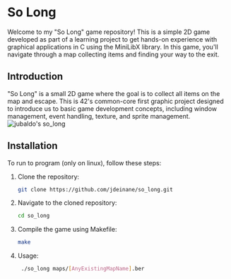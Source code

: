 # So Long

Welcome to my "So Long" game repository! This is a simple 2D game developed as part of a learning project to get hands-on experience with graphical applications in C using the MiniLibX library. In this game, you'll navigate through a map collecting items and finding your way to the exit.

## Introduction

"So Long" is a small 2D game where the goal is to collect all items on the map and escape. This is 42's common-core first graphic project designed to introduce us to basic game development concepts, including window management, event handling, texture, and sprite management.
![jubaldo's so_long](file:///mnt/nfs/homes/jubaldo/Pictures/Screenshots/Screenshot%20from%202024-03-23%2015-48-28.png)

## Installation

To run to program (only on linux), follow these steps:

1. Clone the repository:

    ```bash
    git clone https://github.com/jdeinane/so_long.git
    ```

2. Navigate to the cloned repository:

    ```bash
    cd so_long
    ```

3. Compile the game using Makefile:

    ```bash
    make
    ```
4. Usage:
   ```bash
    ./so_long maps/[AnyExistingMapName].ber
    ```
   
